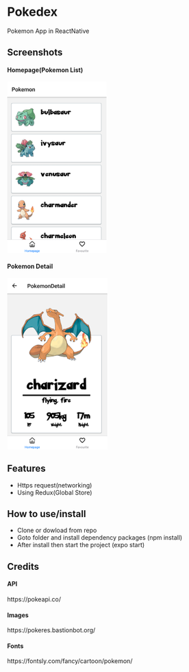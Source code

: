 # Pokedex
Pokemon App in ReactNative

<h2>Screenshots</h2>
<h4>Homepage(Pokemon List)</h4>
<img src="screenshots/home.png" height=400 />

<h4>Pokemon Detail</h4>
<img src="screenshots/detail.png" height=400 />

<h2>Features</h2>
<ul>
    <li>Https request(networking)</li>
    <li>Using Redux(Global Store)</li>
</ul>

<h2>How to use/install</h2>
<ul>
    <li>Clone or dowload from repo</li>
    <li>Goto folder and install dependency packages (npm install)</li>
    <li>After install then start the project (expo start)</li>
</ul>

<h2>Credits</h2>
<h4>API</h4>
<p>https://pokeapi.co/</p>

<h4>Images</h4>
<p>https://pokeres.bastionbot.org/</p>

<h4>Fonts</h4>
<p>https://fontsly.com/fancy/cartoon/pokemon/</p>

